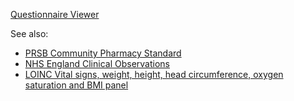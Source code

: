 
[Questionnaire Viewer](https://project-wildfyre.github.io/domain-archetype/?q=https://virtually-healthcare.github.io/R4/Questionnaire-VitalSigns.json)

See also:

- [PRSB Community Pharmacy Standard](https://theprsb.org/standards/communitypharmacy/)
- [NHS England Clinical Observations](https://simplifier.net/guide/ClinicalObservations/Home)
- [LOINC Vital signs, weight, height, head circumference, oxygen saturation and BMI panel](https://loinc.org/85353-1)
